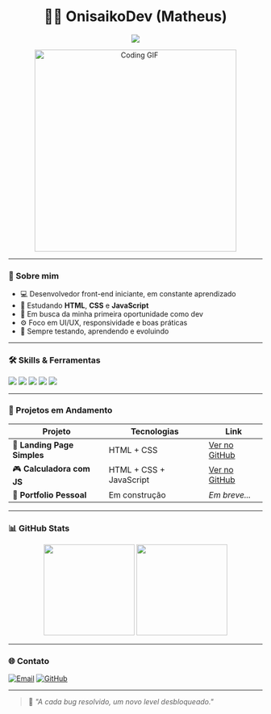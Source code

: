 <h1 align="center">👨‍💻 OnisaikoDev (Matheus)</h1>
<p align="center">
  <img src="https://readme-typing-svg.herokuapp.com?font=Fira+Code&duration=3000&pause=500&color=00FFAA&center=true&vCenter=true&width=600&lines=Front-End+em+formação;Amando+HTML,+CSS+e+JavaScript;Explorando+o+mundo+do+código" />
</p>

<p align="center">
  <img src="https://media.giphy.com/media/qgQUggAC3Pfv687qPC/giphy.gif" width="400" alt="Coding GIF">
</p>

---

### 🧠 Sobre mim

- 💻 Desenvolvedor front-end iniciante, em constante aprendizado
- 🧠 Estudando **HTML**, **CSS** e **JavaScript**
- 🌱 Em busca da minha primeira oportunidade como dev
- ⚙️ Foco em UI/UX, responsividade e boas práticas
- 🧪 Sempre testando, aprendendo e evoluindo

---

### 🛠️ Skills & Ferramentas

<p>
  <img src="https://img.shields.io/badge/HTML5-E34F26?style=flat-square&logo=html5&logoColor=white" />
  <img src="https://img.shields.io/badge/CSS3-1572B6?style=flat-square&logo=css3&logoColor=white" />
  <img src="https://img.shields.io/badge/JavaScript-F7DF1E?style=flat-square&logo=javascript&logoColor=black" />
  <img src="https://img.shields.io/badge/Git-F05032?style=flat-square&logo=git&logoColor=white" />
  <img src="https://img.shields.io/badge/VSCode-007ACC?style=flat-square&logo=visualstudiocode&logoColor=white" />
</p>

---

### 🚧 Projetos em Andamento

| Projeto | Tecnologias | Link |
|--------|--------------|------|
| 🧪 **Landing Page Simples** | HTML + CSS | [Ver no GitHub](https://github.com/OnisaikoDev/landing-page) |
| 🎮 **Calculadora com JS** | HTML + CSS + JavaScript | [Ver no GitHub](https://github.com/OnisaikoDev/calculadora-js) |
| 🔧 **Portfolio Pessoal** | Em construção | *Em breve...* |

---

### 📊 GitHub Stats

<div align="center">
  <img height="180em" src="https://github-readme-stats.vercel.app/api?username=OnisaikoDev&show_icons=true&theme=codeSTACKr&title_color=00ffaa&icon_color=00ffaa" />
  <img height="180em" src="https://github-readme-stats.vercel.app/api/top-langs/?username=OnisaikoDev&layout=compact&theme=codeSTACKr&title_color=00ffaa" />
</div>

---

### 🌐 Contato

[![Email](https://img.shields.io/badge/Email-Matheusd.rosa00@gmail.com-red?style=flat-square&logo=gmail)](mailto:matheusd.rosa00@gmail.com)
[![GitHub](https://img.shields.io/badge/GitHub-OnisaikoDev-181717?style=flat-square&logo=github)](https://github.com/OnisaikoDev)

---

> 🧩 *"A cada bug resolvido, um novo level desbloqueado."*
